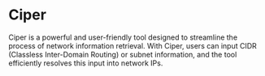 # Ciper
Ciper is a powerful and user-friendly tool designed to streamline the process of network information retrieval. With Ciper, users can input CIDR (Classless Inter-Domain Routing) or subnet information, and the tool efficiently resolves this input into network IPs. 
